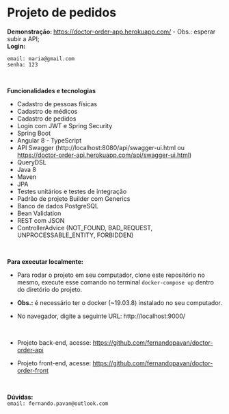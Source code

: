 # Projeto de pedidos

<b> Demonstração: </b> <a>https://doctor-order-app.herokuapp.com/</a> - Obs.: esperar subir a API;
<br/>
<b> Login: </b>

`email: maria@gmail.com`
<br/>
`senha: 123`

<br>

<b> Funcionalidades e tecnologias </b>

- Cadastro de pessoas físicas
- Cadastro de médicos
- Cadastro de pedidos
- Login com JWT e Spring Security
- Spring Boot
- Angular 8 - TypeScript
- API Swagger (http://localhost:8080/api/swagger-ui.html ou https://doctor-order-api.herokuapp.com/api/swagger-ui.html)
- QueryDSL 
- Java 8
- Maven 
- JPA 
- Testes unitários e testes de integração
- Padrão de projeto Builder com Generics
- Banco de dados PostgreSQL
- Bean Validation
- REST com JSON 
- ControllerAdvice (NOT_FOUND, BAD_REQUEST, UNPROCESSABLE_ENTITY, FORBIDDEN)

<br/>

<b> Para executar localmente: </b>

- Para rodar o projeto em seu computador, clone este repositório no mesmo, execute esse comando no terminal `docker-compose up` dentro do diretório do projeto.
- <b>Obs.:</b> é necessário ter o docker (~19.03.8) instalado no seu computador.

- No navegador, digite a seguinte URL: <a>http://localhost:9000/</a>

<br/>

- Projeto back-end, acesse: <a>https://github.com/fernandopavan/doctor-order-api</a> 

- Projeto front-end, acesse: <a>https://github.com/fernandopavan/doctor-order-front</a> 

<br/>


<b>Dúvidas:</b>
<br/>
`email: fernando.pavan@outlook.com`
